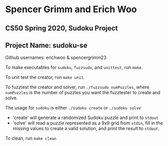 # Spencer Grimm and Erich Woo
## CS50 Spring 2020, Sudoku Project
## Project Name: sudoku-se

Github usernames: erichwoo & spencergrimm23

To make executables for `sudoku`, `fuzzsudo`, and `unittest`, run `make`.

To unit test the creator, run `make unit`.

To fuzztest the creator and solver, run `./fuzzsudo numPuzzles`, where `numPuzzles` is the number of puzzles you want the fuzztester to create and solve.

The usage for `sudoku` is either `./sudoku create` or `./sudoku solve`
* 'create' will generate a randomized Sudoku puzzle and print to `stdout`
* 'solve' will read a puzzle represented as a 9x9 grid from `stdin`, fill in the missing values to create a valid solution, and print the result to `stdout`. 

To clean, run `make clean`
